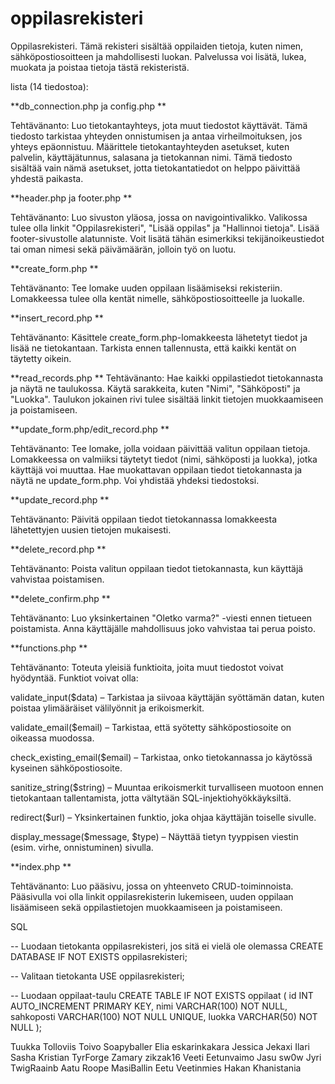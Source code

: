 # oppilasrekisteri


Oppilasrekisteri. Tämä rekisteri sisältää oppilaiden tietoja, kuten nimen, sähköpostiosoitteen ja mahdollisesti luokan. Palvelussa voi lisätä, lukea, muokata ja poistaa tietoja tästä rekisteristä.  

 

lista (14 tiedostoa): 

**db_connection.php ja config.php **

Tehtävänanto: Luo tietokantayhteys, jota muut tiedostot käyttävät. Tämä tiedosto tarkistaa yhteyden onnistumisen ja antaa virheilmoituksen, jos yhteys epäonnistuu. Määrittele tietokantayhteyden asetukset, kuten palvelin, käyttäjätunnus, salasana ja tietokannan nimi. Tämä tiedosto sisältää vain nämä asetukset, jotta tietokantatiedot on helppo päivittää yhdestä paikasta. 

**header.php ja footer.php **

Tehtävänanto: Luo sivuston yläosa, jossa on navigointivalikko. Valikossa tulee olla linkit "Oppilasrekisteri", "Lisää oppilas" ja "Hallinnoi tietoja". Lisää footer-sivustolle alatunniste. Voit lisätä tähän esimerkiksi tekijänoikeustiedot tai oman nimesi sekä päivämäärän, jolloin työ on luotu. 

**create_form.php **

Tehtävänanto: Tee lomake uuden oppilaan lisäämiseksi rekisteriin. Lomakkeessa tulee olla kentät nimelle, sähköpostiosoitteelle ja luokalle. 

**insert_record.php **

Tehtävänanto: Käsittele create_form.php-lomakkeesta lähetetyt tiedot ja lisää ne tietokantaan. Tarkista ennen tallennusta, että kaikki kentät on täytetty oikein. 

**read_records.php 
**
Tehtävänanto: Hae kaikki oppilastiedot tietokannasta ja näytä ne taulukossa. Käytä sarakkeita, kuten "Nimi", "Sähköposti" ja "Luokka". Taulukon jokainen rivi tulee sisältää linkit tietojen muokkaamiseen ja poistamiseen. 

**update_form.php/edit_record.php **

Tehtävänanto: Tee lomake, jolla voidaan päivittää valitun oppilaan tietoja. Lomakkeessa on valmiiksi täytetyt tiedot (nimi, sähköposti ja luokka), jotka käyttäjä voi muuttaa. Hae muokattavan oppilaan tiedot tietokannasta ja näytä ne update_form.php. Voi yhdistää yhdeksi tiedostoksi. 

**update_record.php **

Tehtävänanto: Päivitä oppilaan tiedot tietokannassa lomakkeesta lähetettyjen uusien tietojen mukaisesti. 

**delete_record.php **

Tehtävänanto: Poista valitun oppilaan tiedot tietokannasta, kun käyttäjä vahvistaa poistamisen. 

**delete_confirm.php **

Tehtävänanto: Luo yksinkertainen "Oletko varma?" -viesti ennen tietueen poistamista. Anna käyttäjälle mahdollisuus joko vahvistaa tai perua poisto. 

**functions.php **

Tehtävänanto: Toteuta yleisiä funktioita, joita muut tiedostot voivat hyödyntää. Funktiot voivat olla: 

validate_input($data) – Tarkistaa ja siivoaa käyttäjän syöttämän datan, kuten poistaa ylimääräiset välilyönnit ja erikoismerkit. 

validate_email($email) – Tarkistaa, että syötetty sähköpostiosoite on oikeassa muodossa. 

check_existing_email($email) – Tarkistaa, onko tietokannassa jo käytössä kyseinen sähköpostiosoite. 

sanitize_string($string) – Muuntaa erikoismerkit turvalliseen muotoon ennen tietokantaan tallentamista, jotta vältytään SQL-injektiohyökkäyksiltä. 

redirect($url) – Yksinkertainen funktio, joka ohjaa käyttäjän toiselle sivulle. 

display_message($message, $type) – Näyttää tietyn tyyppisen viestin (esim. virhe, onnistuminen) sivulla. 

**index.php **

Tehtävänanto: Luo pääsivu, jossa on yhteenveto CRUD-toiminnoista. Pääsivulla voi olla linkit oppilasrekisterin lukemiseen, uuden oppilaan lisäämiseen sekä oppilastietojen muokkaamiseen ja poistamiseen. 



SQL

-- Luodaan tietokanta oppilasrekisteri, jos sitä ei vielä ole olemassa
CREATE DATABASE IF NOT EXISTS oppilasrekisteri;

-- Valitaan tietokanta
USE oppilasrekisteri;

-- Luodaan oppilaat-taulu
CREATE TABLE IF NOT EXISTS oppilaat (
    id INT AUTO_INCREMENT PRIMARY KEY,
    nimi VARCHAR(100) NOT NULL,
    sahkoposti VARCHAR(100) NOT NULL UNIQUE,
    luokka VARCHAR(50) NOT NULL
);




Tuukka		Tolloviis
Toivo		Soapyballer
Elia 		eskarinkakara
Jessica 	Jekaxi
Ilari
Sasha
Kristian	TyrForge
Zamary		zikzak16
Veeti		Eetunvaimo
Jasu		sw0w
Jyri		TwigRaainb
Aatu
Roope		MasiBallin
Eetu		Veetinmies
Hakan		Khanistania

 
